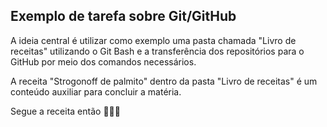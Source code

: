 ## Exemplo de tarefa sobre Git/GitHub 

A ideia central é utilizar como exemplo uma pasta chamada "Livro de receitas" utilizando o Git Bash e a transferência dos repositórios para o GitHub por meio dos comandos necessários. 

A receita "Strogonoff de palmito" dentro da pasta "Livro de receitas" é um conteúdo auxiliar para concluir a matéria. 

Segue a receita então :woman_cook::open_hands:
